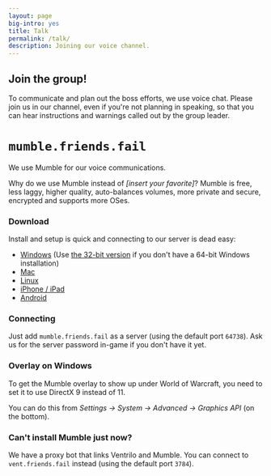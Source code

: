 ```yaml
---
layout: page
big-intro: yes
title: Talk
permalink: /talk/
description: Joining our voice channel.
---
```


Join the group!
---------------

To communicate and plan out the boss efforts, we use voice chat.  Please join us in our channel, even if you're not planning in speaking, so that you can hear instructions and warnings called out by the group leader.

`mumble.friends.fail`
=====================

We use Mumble for our voice communications.

Why do we use Mumble instead of *[insert your favorite]*?  Mumble is free, less laggy, higher quality, auto-balances volumes, more private and secure, encrypted and supports more OSes.

### Download

Install and setup is quick and connecting to our server is dead easy:

 - [Windows](http://mumble.info/snapshot/mumble-1.3.0~570~gf6aa3cf~snapshot.winx64.msi) (Use [the 32-bit version](http://mumble.info/snapshot/mumble-1.3.0~570~gf6aa3cf~snapshot.msi) if you don't have a 64-bit Windows installation)
 - [Mac](http://mumble.info/snapshot/Mumble-Universal-1.3.0~570~gf6aa3cf~snapshot.dmg)
 - [Linux](https://launchpad.net/~mumble/+archive/snapshot)
 - [iPhone / iPad](http://itunes.apple.com/us/app/mumble/id443472808?ls=1&mt=8)
 - [Android](https://play.google.com/store/apps/details?id=com.morlunk.mumbleclient.free)

### Connecting

Just add `mumble.friends.fail` as a server (using the default port `64738`).
Ask us for the server password in-game if you don't have it yet.

### Overlay on Windows

To get the Mumble overlay to show up under World of Warcraft, you need to set it to use DirectX 9 instead of 11.

You can do this from *Settings -> System -> Advanced -> Graphics API* (on the bottom).

### Can't install Mumble just now?

We have a proxy bot that links Ventrilo and Mumble.
You can connect to `vent.friends.fail` instead (using the default port `3784`).
